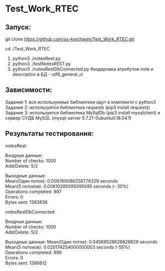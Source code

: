 
# Test_Work_RTEC


## Запуск:

git clone https://github.com/as-korchagin/Test_Work_RTEC.git  

cd ./Test_Work_RTEC
 1. python3 ./notesRest.py  
 2. python3 ./testNotesREST.py  
 3. python3 ./notesRestDbConnected.py #кодировка атрибутов note и description в БД - utf8_general_ci  
## Зависимости:
Задание 1: все используемые библиотеки идут в комплекте с python3  
Задание 2: используется библиотека requests (pip3 install requests)  
Задание 3: используется библиотека MySqlDb (pip3 install mysqlclient) и сервер СУДБ MySQL (mysql-server 5.7.21-0ubuntu0.16.04.1)  

## Результаты тестирования:

notesRest:

Входные данные:  
Number of checks: 1000  
Add/Delete: 5/2  

Выходные данные:  
Mean(Один поток): 0.008760086258776329 seconds  
Mean(5 потоков): 0.00610295095095095 seconds (- 30%)  
Operations completed: 997  
Errors: 0  
Bytes sent: 1383836  

notesRestDbConnected:

Входные данные:  
Number of checks: 1000  
Add/Delete: 5/2  

Выходные данные:
Mean(Один поток): 0.04568528828828829 seconds  
Mean(5 потоков): 0.020174254000000003 seconds (-55%)  
Operations completed: 999  
Errors: 0  
Bytes sent: 1386612  

